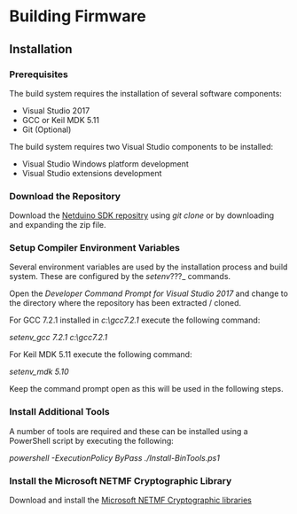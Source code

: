 # Building Firmware

## Installation

### Prerequisites

The build system requires the installation of several software components:

* Visual Studio 2017
* GCC or Keil MDK 5.11
* Git (Optional)

The build system requires two Visual Studio components to be installed:

* Visual Studio Windows platform development
* Visual Studio extensions development

### Download the Repository

Download the [Netduino SDK repositry](https://github.com/WildernessLabs/Netduino_SDK) using _git clone_ or by downloading and expanding the zip file.

### Setup Compiler Environment Variables

Several environment variables are used by the installation process and build system.  These are configured by the _setenv_???_ commands.

Open the _Developer Command Prompt for Visual Studio 2017_ and change to the directory where the repository has been extracted / cloned.

For GCC 7.2.1 installed in _c:\gcc7.2.1_ execute the following command:

_setenv_gcc 7.2.1 c:\gcc7.2.1_

For Keil MDK 5.11 execute the following command:

_setenv_mdk 5.10_

Keep the command prompt open as this will be used in the following steps.

### Install Additional Tools

A number of tools are required and these can be installed using a PowerShell script by executing the following:

_powershell -ExecutionPolicy ByPass ./Install-BinTools.ps1_

### Install the Microsoft NETMF Cryptographic Library

Download and install the [Microsoft NETMF Cryptographic libraries](https://github.com/NETMF/netmf-interpreter/releases/download/NETMFCryptoLibraries/NetMFCryptoLibs.msi)


